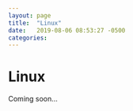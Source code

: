 ```yaml
---
layout: page
title:  "Linux"
date:   2019-08-06 08:53:27 -0500
categories:
---
```


<h1>Linux</h1>

Coming soon...
<!-- https://ehmatthes.github.io/pcc_2e/setup_instructions/linux/ -->

